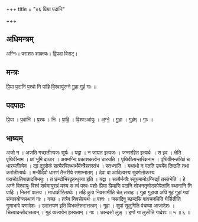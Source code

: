 +++
title = "०६ प्रिया पदानि"

+++
## अधिमन्त्रम्
अग्निः। पराशरः शाक्त्यः। द्विपदा विराट्।

## मन्त्रः
प्रि॒या प॒दानि॑ प॒श्वो नि पा॑हि वि॒श्वायु॑रग्ने गु॒हा गुहं॑ गाः ॥

## पदपाठः
प्रि॒या । प॒दानि॑ । प॒श्वः । नि । पा॒हि॒ । वि॒श्वऽआ॑युः । अ॒ग्ने॒ । गु॒हा । गुह॑म् । गाः॒ ॥

## भाष्यम्
अजो न । अजति गच्छतीत्यजः सूर्यः । यद्वा । न जायत इत्यजः । जन्मरहित इत्यर्थः । स इव । क्षेति पृथिवीनाम । क्षां भूमिं दाधार । अयमग्निः प्रकाशकत्वेन धारयति । पृथिवीत्यन्तरिक्षनाम । पृथिवीमन्तरिक्षं च धारयतीत्येव । द्यां द्युलोकं सत्यैरवितथार्थैर्मन्त्रॆैस्तस्तंभ । स्तभ्नाति । यथाधो न पतति उपर्येव तिष्ठति तथा करोतीत्यर्थः । मन्त्रैर्दिवो धारणं तैत्तरीये समाम्नातम् । देवा वा आदित्यस्य सुवर्गलोकस्य पराचोऽतिपातादबिभयुः । तं छन्दोभिरदृहन्धृत्या इति । यद्वा । सत्यैर्मन्त्रैः स्तूयमानोऽग्निर्द्यां तस्तंभेति । हे अग्ने विश्वायुः विश्वं सर्वमायुरन्नं यस्य स त्वं पश्वः पशोः प्रिया प्रियाणि पदानि शोभनतृणोदकोपेतानि स्थानानि नि पाहि । नितरां पालय । माधाक्षीरित्यर्थः । तर्हि कुत्र निवसामीति चेत् तत्राह । गुहा गुहाया अपि गुहं गुहां गवां संचारयोग्यस्थानं गाः । गच्छ । तत्रैव निवसेत्यर्थः ॥ पश्वः । जसादिषु च्छन्दसि वावचनमिति घेर्ङितीति गुणाभावे यणादेशः । उदात्तयण इति विभक्तेरुदात्तत्वम् । गुहा । सुपां सुलुगिति पंचम्या आजादेशः । चित्त्वादन्तोदात्तत्वम् । गुहं व्यत्ययेन ह्रस्वत्वम् । गाः । छान्दसो लुङ् । इणो गा लुङीति गादेशः ॥ ५ ॥ ६ ॥